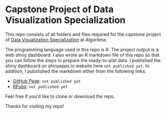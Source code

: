 # Capstone Project of Data Visualization Specialization

This repo consists of all folders and files required for the capstone project of [Data Visualization Specialization](https://algorit.ma/data-visualization-specialization/) at Algoritma.

The programming language used in this repo is R. The project output is a web shiny dashboard. I also wrote an R markdown file of this repo so that you can follow the steps to prepare the ready-to-plot data. I published the shiny dashboard on shinyapps.io website here `not published yet`. In addition, I pubslished the markdown either from the following links:

* [GitHub Page](https://utomoreza.github.io/DV_LBB/): `not published yet`
* [RPubs](https://rpubs.com/utomoreza/DV_LBB): `not published yet`

Feel free if you'd like to clone or download the repo.

Thanks for visiting my repo!
